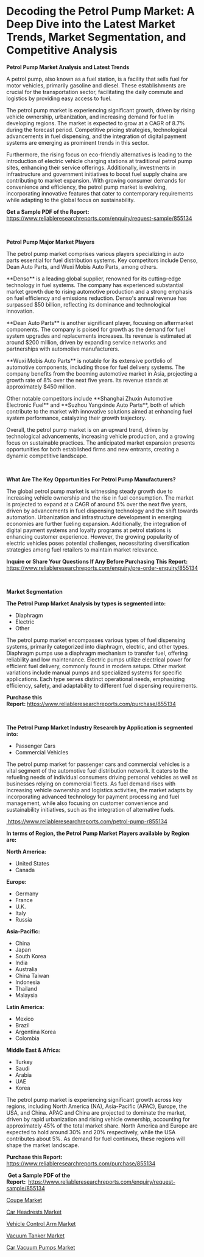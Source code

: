 <p><h1>Decoding the Petrol Pump Market: A Deep Dive into the Latest Market Trends, Market Segmentation, and Competitive Analysis</h1></p><p><strong>Petrol Pump Market Analysis and Latest Trends</strong></p>
<p><p>A petrol pump, also known as a fuel station, is a facility that sells fuel for motor vehicles, primarily gasoline and diesel. These establishments are crucial for the transportation sector, facilitating the daily commute and logistics by providing easy access to fuel. </p><p>The petrol pump market is experiencing significant growth, driven by rising vehicle ownership, urbanization, and increasing demand for fuel in developing regions. The market is expected to grow at a CAGR of 8.7% during the forecast period. Competitive pricing strategies, technological advancements in fuel dispensing, and the integration of digital payment systems are emerging as prominent trends in this sector.</p><p>Furthermore, the rising focus on eco-friendly alternatives is leading to the introduction of electric vehicle charging stations at traditional petrol pump sites, enhancing their service offerings. Additionally, investments in infrastructure and government initiatives to boost fuel supply chains are contributing to market expansion. With growing consumer demands for convenience and efficiency, the petrol pump market is evolving, incorporating innovative features that cater to contemporary requirements while adapting to the global focus on sustainability.</p></p>
<p><strong>Get a Sample PDF of the Report:&nbsp;</strong> <a href="https://www.reliableresearchreports.com/enquiry/request-sample/855134?utm_campaign=31&utm_medium=2&utm_source=Github&utm_content=ia&utm_term=30032025&utm_id=petrol-pump">https://www.reliableresearchreports.com/enquiry/request-sample/855134</a></p>
<p>&nbsp;</p>
<p><strong>Petrol Pump Major Market Players</strong></p>
<p><p>The petrol pump market comprises various players specializing in auto parts essential for fuel distribution systems. Key competitors include Denso, Dean Auto Parts, and Wuxi Mobis Auto Parts, among others. </p><p>**Denso** is a leading global supplier, renowned for its cutting-edge technology in fuel systems. The company has experienced substantial market growth due to rising automotive production and a strong emphasis on fuel efficiency and emissions reduction. Denso's annual revenue has surpassed $50 billion, reflecting its dominance and technological innovation.</p><p>**Dean Auto Parts** is another significant player, focusing on aftermarket components. The company is poised for growth as the demand for fuel system upgrades and replacements increases. Its revenue is estimated at around $200 million, driven by expanding service networks and partnerships with automotive manufacturers.</p><p>**Wuxi Mobis Auto Parts** is notable for its extensive portfolio of automotive components, including those for fuel delivery systems. The company benefits from the booming automotive market in Asia, projecting a growth rate of 8% over the next five years. Its revenue stands at approximately $450 million.</p><p>Other notable competitors include **Shanghai Zhuxin Automotive Electronic Fuel** and **Suzhou Yangxinde Auto Parts**, both of which contribute to the market with innovative solutions aimed at enhancing fuel system performance, catalyzing their growth trajectory.</p><p>Overall, the petrol pump market is on an upward trend, driven by technological advancements, increasing vehicle production, and a growing focus on sustainable practices. The anticipated market expansion presents opportunities for both established firms and new entrants, creating a dynamic competitive landscape.</p></p>
<p>&nbsp;</p>
<p><strong>What Are The Key Opportunities For Petrol Pump Manufacturers?</strong></p>
<p><p>The global petrol pump market is witnessing steady growth due to increasing vehicle ownership and the rise in fuel consumption. The market is projected to expand at a CAGR of around 5% over the next five years, driven by advancements in fuel dispensing technology and the shift towards automation. Urbanization and infrastructure development in emerging economies are further fueling expansion. Additionally, the integration of digital payment systems and loyalty programs at petrol stations is enhancing customer experience. However, the growing popularity of electric vehicles poses potential challenges, necessitating diversification strategies among fuel retailers to maintain market relevance.</p></p>
<p><strong>Inquire or Share Your Questions If Any Before Purchasing This Report:</strong> <a href="https://www.reliableresearchreports.com/enquiry/pre-order-enquiry/855134?utm_campaign=31&utm_medium=2&utm_source=Github&utm_content=ia&utm_term=30032025&utm_id=petrol-pump">https://www.reliableresearchreports.com/enquiry/pre-order-enquiry/855134</a></p>
<p>&nbsp;</p>
<p><strong>Market Segmentation</strong></p>
<p><strong>The Petrol Pump Market Analysis by types is segmented into:</strong></p>
<p><ul><li>Diaphragm</li><li>Electric</li><li>Other</li></ul></p>
<p><p>The petrol pump market encompasses various types of fuel dispensing systems, primarily categorized into diaphragm, electric, and other types. Diaphragm pumps use a diaphragm mechanism to transfer fuel, offering reliability and low maintenance. Electric pumps utilize electrical power for efficient fuel delivery, commonly found in modern setups. Other market variations include manual pumps and specialized systems for specific applications. Each type serves distinct operational needs, emphasizing efficiency, safety, and adaptability to different fuel dispensing requirements.</p></p>
<p><strong>Purchase this Report:&nbsp;</strong><a href="https://www.reliableresearchreports.com/purchase/855134?utm_campaign=31&utm_medium=2&utm_source=Github&utm_content=ia&utm_term=30032025&utm_id=petrol-pump">https://www.reliableresearchreports.com/purchase/855134</a></p>
<p>&nbsp;</p>
<p><strong>The Petrol Pump Market Industry Research by Application is segmented into:</strong></p>
<p><ul><li>Passenger Cars</li><li>Commercial Vehicles</li></ul></p>
<p><p>The petrol pump market for passenger cars and commercial vehicles is a vital segment of the automotive fuel distribution network. It caters to the refueling needs of individual consumers driving personal vehicles as well as businesses relying on commercial fleets. As fuel demand rises with increasing vehicle ownership and logistics activities, the market adapts by incorporating advanced technology for payment processing and fuel management, while also focusing on customer convenience and sustainability initiatives, such as the integration of alternative fuels.</p></p>
<p><a href="https://www.reliableresearchreports.com/petrol-pump-r855134?utm_campaign=31&utm_medium=2&utm_source=Github&utm_content=ia&utm_term=30032025&utm_id=petrol-pump">&nbsp;https://www.reliableresearchreports.com/petrol-pump-r855134</a></p>
<p><strong>In terms of Region, the Petrol Pump Market Players available by Region are:</strong></p>
<p>
    <p> <strong> North America: </strong>
        <ul>
            <li>United States</li>
            <li>Canada</li>
        </ul>
        </p> 
    <p> <strong> Europe: </strong>
        <ul>
            <li>Germany</li>
            <li>France</li>
            <li>U.K.</li>
            <li>Italy</li>
            <li>Russia</li>
        </ul>
        </p> 
    <p> <strong> Asia-Pacific: </strong>
        <ul>
            <li>China</li>
            <li>Japan</li>
            <li>South Korea</li>
            <li>India</li>
            <li>Australia</li>
            <li>China Taiwan</li>
            <li>Indonesia</li>
            <li>Thailand</li>
            <li>Malaysia</li>
        </ul>
        </p> 
    <p> <strong> Latin America: </strong>
        <ul>
            <li>Mexico</li>
            <li>Brazil</li>
            <li>Argentina Korea</li>
            <li>Colombia</li>
        </ul>
        </p> 
    <p> <strong> Middle East & Africa: </strong>
        <ul>
            <li>Turkey</li>
            <li>Saudi</li>
            <li>Arabia</li>
            <li>UAE</li>
            <li>Korea</li>
        </ul>
    </p>
    </p>
<p><p>The petrol pump market is experiencing significant growth across key regions, including North America (NA), Asia-Pacific (APAC), Europe, the USA, and China. APAC and China are projected to dominate the market, driven by rapid urbanization and rising vehicle ownership, accounting for approximately 45% of the total market share. North America and Europe are expected to hold around 30% and 20% respectively, while the USA contributes about 5%. As demand for fuel continues, these regions will shape the market landscape.</p></p>
<p><strong>Purchase this Report: </strong><a href="https://www.reliableresearchreports.com/purchase/855134?utm_campaign=31&utm_medium=2&utm_source=Github&utm_content=ia&utm_term=30032025&utm_id=petrol-pump">https://www.reliableresearchreports.com/purchase/855134</a></p>
<p>&nbsp;<strong>Get a Sample PDF of the Report:&nbsp;&nbsp;</strong><a href="https://www.reliableresearchreports.com/enquiry/request-sample/855134?utm_campaign=31&utm_medium=2&utm_source=Github&utm_content=ia&utm_term=30032025&utm_id=petrol-pump">https://www.reliableresearchreports.com/enquiry/request-sample/855134</a></p>
<p><strong></strong></p>
<p><p><a href="https://github.com/nwogudimouix/Market-Research-Report-List-1/blob/main/coupe-market.md?utm_campaign=31&utm_medium=2&utm_source=Github&utm_content=ia&utm_term=30032025&utm_id=petrol-pump">Coupe Market</a></p><p><a href="https://github.com/hervedeidadw/Market-Research-Report-List-1/blob/main/car-headrests-market.md?utm_campaign=31&utm_medium=2&utm_source=Github&utm_content=ia&utm_term=30032025&utm_id=petrol-pump">Car Headrests Market</a></p><p><a href="https://github.com/abexjeliti/Market-Research-Report-List-1/blob/main/vehicle-control-arm-market.md?utm_campaign=31&utm_medium=2&utm_source=Github&utm_content=ia&utm_term=30032025&utm_id=petrol-pump">Vehicle Control Arm Market</a></p><p><a href="https://github.com/duzcupetriv/Market-Research-Report-List-1/blob/main/vacuum-tanker-market.md?utm_campaign=31&utm_medium=2&utm_source=Github&utm_content=ia&utm_term=30032025&utm_id=petrol-pump">Vacuum Tanker Market</a></p><p><a href="https://github.com/okornevonywx/Market-Research-Report-List-1/blob/main/car-vacuum-pumps-market.md?utm_campaign=31&utm_medium=2&utm_source=Github&utm_content=ia&utm_term=30032025&utm_id=petrol-pump">Car Vacuum Pumps Market</a></p></p>